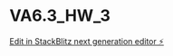 # VA6.3_HW_3

[Edit in StackBlitz next generation editor ⚡️](https://stackblitz.com/~/github.com/sanjayxzz/VA6.3_HW_3)